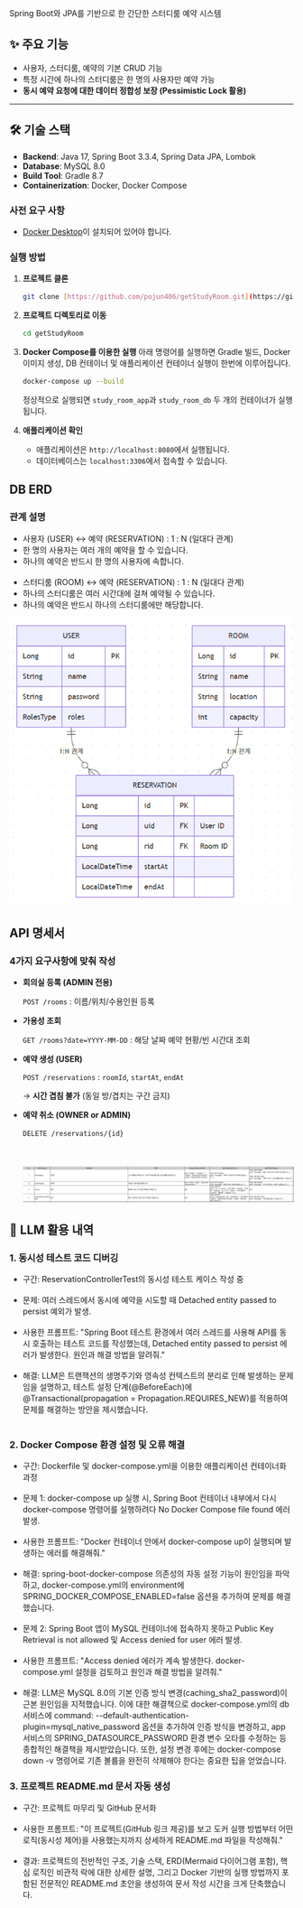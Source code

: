 Spring Boot와 JPA를 기반으로 한 간단한 스터디룸 예약 시스템

## ✨ 주요 기능

-   사용자, 스터디룸, 예약의 기본 CRUD 기능
-   특정 시간에 하나의 스터디룸은 한 명의 사용자만 예약 가능
-   **동시 예약 요청에 대한 데이터 정합성 보장 (Pessimistic Lock 활용)**

---

## 🛠️ 기술 스택

-   **Backend**: Java 17, Spring Boot 3.3.4, Spring Data JPA, Lombok
-   **Database**: MySQL 8.0
-   **Build Tool**: Gradle 8.7
-   **Containerization**: Docker, Docker Compose

### 사전 요구 사항

-   [Docker Desktop](https://www.docker.com/products/docker-desktop/)이 설치되어 있어야 합니다.

### 실행 방법

1.  **프로젝트 클론**
    ```bash
    git clone [https://github.com/pojun406/getStudyRoom.git](https://github.com/pojun406/getStudyRoom.git)
    ```

2.  **프로젝트 디렉토리로 이동**
    ```bash
    cd getStudyRoom
    ```

3.  **Docker Compose를 이용한 실행**
    아래 명령어를 실행하면 Gradle 빌드, Docker 이미지 생성, DB 컨테이너 및 애플리케이션 컨테이너 실행이 한번에 이루어집니다.

    ```bash
    docker-compose up --build
    ```
    정상적으로 실행되면 `study_room_app`과 `study_room_db` 두 개의 컨테이너가 실행됩니다.

4.  **애플리케이션 확인**
    -   애플리케이션은 `http://localhost:8080`에서 실행됩니다.
    -   데이터베이스는 `localhost:3306`에서 접속할 수 있습니다.

## DB ERD
### 관계 설명
- 사용자 (USER) ↔ 예약 (RESERVATION) : 1 : N (일대다 관계)
- 한 명의 사용자는 여러 개의 예약을 할 수 있습니다.
- 하나의 예약은 반드시 한 명의 사용자에 속합니다.
<br><br>
- 스터디룸 (ROOM) ↔ 예약 (RESERVATION) : 1 : N (일대다 관계)
- 하나의 스터디룸은 여러 시간대에 걸쳐 예약될 수 있습니다.
- 하나의 예약은 반드시 하나의 스터디룸에만 해당합니다.

![img_2.png](img_2.png)

## API 명세서
### 4가지 요구사항에 맞춰 작성
- **회의실 등록 (ADMIN 전용)**

    `POST /rooms` : 이름/위치/수용인원 등록

- **가용성 조회**

  `GET /rooms?date=YYYY-MM-DD` : 해당 날짜 예약 현황/빈 시간대 조회

- **예약 생성 (USER)**

  `POST /reservations` : `roomId`, `startAt`, `endAt`

  → **시간 겹침 불가** (동일 방/겹치는 구간 금지)

- **예약 취소 (OWNER or ADMIN)**

  `DELETE /reservations/{id}`
<br><br><br><br>
![img_1.png](img_1.png)
## 🤖 LLM 활용 내역
### 1. 동시성 테스트 코드 디버깅
- 구간: ReservationControllerTest의 동시성 테스트 케이스 작성 중
  <br><br>
- 문제: 여러 스레드에서 동시에 예약을 시도할 때 Detached entity passed to persist 예외가 발생.
  <br><br>
- 사용한 프롬프트: "Spring Boot 테스트 환경에서 여러 스레드를 사용해 API를 동시 호출하는 테스트 코드를 작성했는데, Detached entity passed to persist 에러가 발생한다. 원인과 해결 방법을 알려줘."
  <br><br>
- 해결: LLM은 트랜잭션의 생명주기와 영속성 컨텍스트의 분리로 인해 발생하는 문제임을 설명하고, 테스트 설정 단계(@BeforeEach)에 @Transactional(propagation = Propagation.REQUIRES_NEW)를 적용하여 문제를 해결하는 방안을 제시했습니다.
  <br><br>
### 2. Docker Compose 환경 설정 및 오류 해결
- 구간: Dockerfile 및 docker-compose.yml을 이용한 애플리케이션 컨테이너화 과정
   <br><br>
- 문제 1: docker-compose up 실행 시, Spring Boot 컨테이너 내부에서 다시 docker-compose 명령어를 실행하려다 No Docker Compose file found 에러 발생.
  <br><br>
- 사용한 프롬프트: "Docker 컨테이너 안에서 docker-compose up이 실행되며 발생하는 에러를 해결해줘."
  <br><br>
- 해결: spring-boot-docker-compose 의존성의 자동 설정 기능이 원인임을 파악하고, docker-compose.yml의 environment에 SPRING_DOCKER_COMPOSE_ENABLED=false 옵션을 추가하여 문제를 해결했습니다.
  <br><br>
- 문제 2: Spring Boot 앱이 MySQL 컨테이너에 접속하지 못하고 Public Key Retrieval is not allowed 및 Access denied for user 에러 발생.
<br><br>
- 사용한 프롬프트: "Access denied 에러가 계속 발생한다. docker-compose.yml 설정을 검토하고 원인과 해결 방법을 알려줘."
  <br><br>
- 해결: LLM은 MySQL 8.0의 기본 인증 방식 변경(caching_sha2_password)이 근본 원인임을 지적했습니다. 이에 대한 해결책으로 docker-compose.yml의 db 서비스에 command: --default-authentication-plugin=mysql_native_password 옵션을 추가하여 인증 방식을 변경하고, app 서비스의 SPRING_DATASOURCE_PASSWORD 환경 변수 오타를 수정하는 등 종합적인 해결책을 제시받았습니다. 또한, 설정 변경 후에는 docker-compose down -v 명령어로 기존 볼륨을 완전히 삭제해야 한다는 중요한 팁을 얻었습니다.

### 3. 프로젝트 README.md 문서 자동 생성
- 구간: 프로젝트 마무리 및 GitHub 문서화
  <br><br>
- 사용한 프롬프트: "이 프로젝트(GitHub 링크 제공)를 보고 도커 실행 방법부터 어떤 로직(동시성 제어)을 사용했는지까지 상세하게 README.md 파일을 작성해줘."
  <br><br>
- 결과: 프로젝트의 전반적인 구조, 기술 스택, ERD(Mermaid 다이어그램 포함), 핵심 로직인 비관적 락에 대한 상세한 설명, 그리고 Docker 기반의 실행 방법까지 포함된 전문적인 README.md 초안을 생성하여 문서 작성 시간을 크게 단축했습니다.